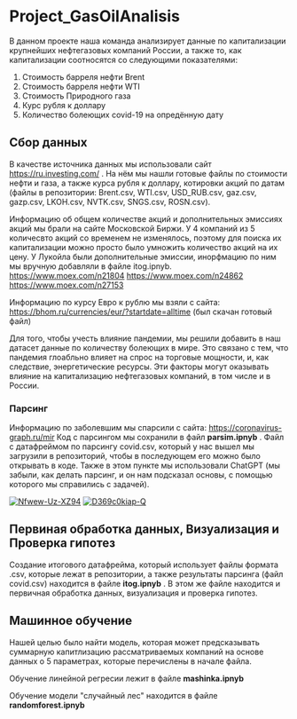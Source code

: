 # Project_GasOilAnalisis
В данном проекте наша команда анализирует данные по капитализации крупнейших нефтегазовых компаний России, а также то, как капитализации соотносятся со следующими показателями:

1. Стоимость барреля нефти Brent
2. Стоимость барреля нефти WTI
3. Стоимость Природного газа
4. Курс рубля к доллару
5. Количество болеющих covid-19 на опредённую дату

## Сбор данных

В качестве источника данных мы использовали сайт https://ru.investing.com/ . На нём мы нашли готовые файлы по стоимости нефти и газа, а также курса рубля к доллару, котировки акций по датам (файлы в репозитории: Brent.csv, WTI.csv, USD_RUB.csv, gaz.csv, gazp.csv, LKOH.csv, NVTK.csv, SNGS.csv, ROSN.csv).

Информацию об общем количестве акций и дополнительных эмиссиях акций мы брали на сайте Московской Биржи. У 4 компаний из 5 количесвто акций со временем не изменялось, поэтому для поиска их капитализации можно просто было умножить количество акций на их цену. У Лукойла были дополнительные эмиссии, инорфмацию по ним мы вручную добавляли в файле itog.ipnyb.
https://www.moex.com/n21804
https://www.moex.com/n24862
https://www.moex.com/n27153

Информацию по курсу Евро к рублю мы взяли с сайта: https://bhom.ru/currencies/eur/?startdate=alltime (был скачан готовый файл)

Для того, чтобы учесть влияние пандемии, мы решили добавить в наш датасет данные по количеству болеющих в мире. Это связано с тем, что пандемия глоабльно влияет на спрос на торговые мощности, и, как следствие, энергетические ресурсы. Эти факторы могут оказывать влияние на капитализацию нефтегазовых компаний, в том числе и в России. 

### Парсинг
Информацию по заболевшим мы спарсили с сайта: https://coronavirus-graph.ru/mir
Код с парсингом мы сохранили в файл **parsim.ipnyb** . Файл с датафреймом по парсингу covid.csv, который у нас вышел мы загрузили в репозиторий, чтобы в последующем его можно было открывать в коде.
Также в этом пункте мы использовали ChatGPT (мы забыли, как делать парсинг, и он нам подсказал основы, с помощью которого мы справились с задачей).


<a href="https://ibb.co/syZBnmN"><img src="https://i.ibb.co/r4VWY7z/Nfwew-Uz-XZ94.jpg" alt="Nfwew-Uz-XZ94" border="0"></a>
<a href="https://imgbb.com/"><img src="https://i.ibb.co/tYrGJcK/D369c0kiap-Q.jpg" alt="D369c0kiap-Q" border="0"></a>

## Первиная обработка данных, Визуализация и Проверка гипотез
Создание итогового датафрейма, который использует файлы формата .csv, которые лежат в репозитории, а также результаты парсинга (файл covid.csv) находится в файле **itog.ipnyb** .
В этом же файле находится и первичная обработка данных, визуализация и проверка гипотез.

## Машинное обучение
Нашей целью было найти модель, которая может предсказывать суммарную капитлизацию рассматриваемых компаний на основе данных о 5 параметрах, которые перечислены в начале файла. 

Обучение линейной регресии лежит в файле **mashinka.ipnyb**

Обучение модели "случайный лес" находится в файле **randomforest.ipnyb**




